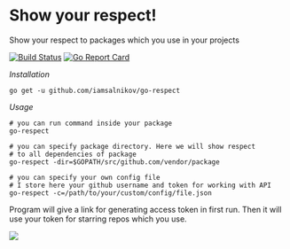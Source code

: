 # Show your respect!

Show your respect to packages which you use in your projects

[![Build Status](https://travis-ci.org/iamsalnikov/go-respect.svg?branch=master)](https://travis-ci.org/iamsalnikov/go-respect)
[![Go Report Card](https://goreportcard.com/badge/github.com/iamsalnikov/go-respect)](https://goreportcard.com/report/github.com/iamsalnikov/go-respect)

*Installation*

```
go get -u github.com/iamsalnikov/go-respect
```

*Usage*

```
# you can run command inside your package
go-respect

# you can specify package directory. Here we will show respect
# to all dependencies of package
go-respect -dir=$GOPATH/src/github.com/vendor/package

# you can specify your own config file
# I store here your github username and token for working with API
go-respect -c=/path/to/your/custom/config/file.json
```

Program will give a link for generating access token in first run.
Then it will use your token for starring repos which you use.

![](https://jokideo.com/wp-content/uploads/meme/2014/06/Reaction-Pic---My-respect.jpg)